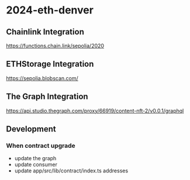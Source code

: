 # 2024-eth-denver

## Chainlink Integration

https://functions.chain.link/sepolia/2020

## ETHStorage Integration

https://sepolia.blobscan.com/

## The Graph Integration

https://api.studio.thegraph.com/proxy/66919/content-nft-2/v0.0.1/graphql

## Development

### When contract upgrade

- update the graph
- update consumer
- update app/src/lib/contract/index.ts addresses
